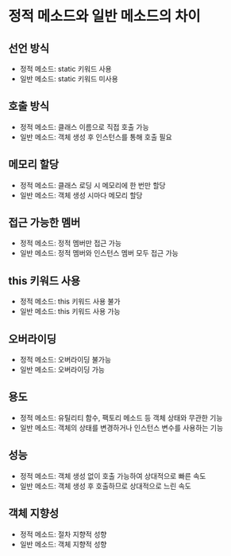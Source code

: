 # 정적 메소드와 일반 메소드의 차이
## **선언 방식**

- 정적 메소드: static 키워드 사용
- 일반 메소드: static 키워드 미사용

## **호출 방식**

- 정적 메소드: 클래스 이름으로 직접 호출 가능
- 일반 메소드: 객체 생성 후 인스턴스를 통해 호출 필요

## **메모리 할당**

- 정적 메소드: 클래스 로딩 시 메모리에 한 번만 할당
- 일반 메소드: 객체 생성 시마다 메모리 할당

## **접근 가능한 멤버**

- 정적 메소드: 정적 멤버만 접근 가능
- 일반 메소드: 정적 멤버와 인스턴스 멤버 모두 접근 가능

## **this 키워드 사용**

- 정적 메소드: this 키워드 사용 불가
- 일반 메소드: this 키워드 사용 가능

## **오버라이딩**

- 정적 메소드: 오버라이딩 불가능
- 일반 메소드: 오버라이딩 가능

## **용도**

- 정적 메소드: 유틸리티 함수, 팩토리 메소드 등 객체 상태와 무관한 기능
- 일반 메소드: 객체의 상태를 변경하거나 인스턴스 변수를 사용하는 기능

## **성능**

- 정적 메소드: 객체 생성 없이 호출 가능하여 상대적으로 빠른 속도
- 일반 메소드: 객체 생성 후 호출하므로 상대적으로 느린 속도

## **객체 지향성**

- 정적 메소드: 절차 지향적 성향
- 일반 메소드: 객체 지향적 성향